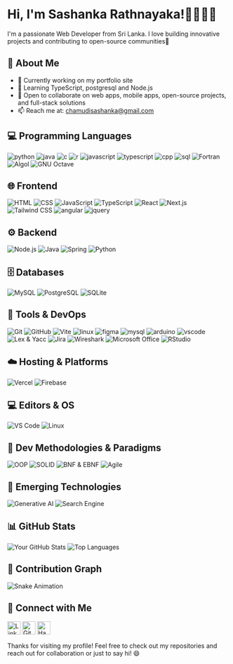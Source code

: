   # Hi, I'm Sashanka Rathnayaka!👋🏻👩🏻
 
I'm a passionate Web Developer from Sri Lanka. I love building innovative projects and contributing to open-source communities🚀

## 🌟 About Me
- 🔭 Currently working on my portfolio site 
- 🌱 Learning TypeScript, postgresql and Node.js
- 👯 Open to collaborate on web apps, mobile apps, open-source projects, and full-stack solutions
- 📫 Reach me at: chamudisashanka@gmail.com
 
## 💻 Programming Languages
![python](https://skillicons.dev/icons?i=python)
![java](https://skillicons.dev/icons?i=java)
![c](https://skillicons.dev/icons?i=c)
![r](https://skillicons.dev/icons?i=r)
![javascript](https://skillicons.dev/icons?i=javascript)
![typescript](https://skillicons.dev/icons?i=ts)
![cpp](https://skillicons.dev/icons?i=cpp)
![sql](https://skillicons.dev/icons?i=mysql)
![Fortran](https://img.shields.io/badge/Fortran-734F96?style=for-the-badge&logo=fortran&logoColor=white)
![Algol](https://img.shields.io/badge/Algol-004880?style=for-the-badge)
![GNU Octave](https://img.shields.io/badge/GNU%20Octave-0790C0?style=for-the-badge&logo=gnu&logoColor=white)


## 🌐 Frontend
![HTML](https://skillicons.dev/icons?i=html)
![CSS](https://skillicons.dev/icons?i=css)
![JavaScript](https://skillicons.dev/icons?i=js)
![TypeScript](https://skillicons.dev/icons?i=ts)
![React](https://skillicons.dev/icons?i=react)
![Next.js](https://skillicons.dev/icons?i=nextjs)
![Tailwind CSS](https://skillicons.dev/icons?i=tailwind)
![angular](https://skillicons.dev/icons?i=angular)
![jquery](https://skillicons.dev/icons?i=jquery)

## ⚙️ Backend
![Node.js](https://skillicons.dev/icons?i=nodejs)
![Java](https://skillicons.dev/icons?i=java)
![Spring](https://skillicons.dev/icons?i=spring)
![Python](https://skillicons.dev/icons?i=python)

## 🗄️ Databases
![MySQL](https://skillicons.dev/icons?i=mysql)
![PostgreSQL](https://skillicons.dev/icons?i=postgres)
![SQLite](https://skillicons.dev/icons?i=sqlite)

## 🧰 Tools & DevOps
![Git](https://skillicons.dev/icons?i=git)
![GitHub](https://skillicons.dev/icons?i=github)
![Vite](https://skillicons.dev/icons?i=vite)
![linux](https://skillicons.dev/icons?i=linux)
![figma](https://skillicons.dev/icons?i=figma)
![mysql](https://skillicons.dev/icons?i=mysql)
![arduino](https://skillicons.dev/icons?i=arduino)
![vscode](https://skillicons.dev/icons?i=vscode)
![Lex & Yacc](https://img.shields.io/badge/Lex%20%26%20Yacc-00599C?style=flat-square&logo=c&logoColor=white)
![Jira](https://img.shields.io/badge/Jira-0052CC?style=flat-square&logo=jira&logoColor=white)
![Wireshark](https://img.shields.io/badge/Wireshark-1679A7?style=flat-square&logo=wireshark&logoColor=white)
![Microsoft Office](https://img.shields.io/badge/Microsoft%20Office-D83B01?style=flat-square&logo=microsoftoffice&logoColor=white)
![RStudio](https://img.shields.io/badge/RStudio-75AADB?style=flat-square&logo=rstudio&logoColor=white)

## ☁️ Hosting & Platforms
![Vercel](https://skillicons.dev/icons?i=vercel)
![Firebase](https://skillicons.dev/icons?i=firebase)

## 💻 Editors & OS
![VS Code](https://skillicons.dev/icons?i=vscode)
![Linux](https://skillicons.dev/icons?i=linux)

## 🧮 Dev Methodologies & Paradigms
![OOP](https://img.shields.io/badge/OOP-Principle-7E57C2?style=flat-square)
![SOLID](https://img.shields.io/badge/SOLID%20Principles-Design-0288D1?style=flat-square)
![BNF & EBNF](https://img.shields.io/badge/BNF%20%26%20EBNF-Formal%20Grammar-43A047?style=flat-square)
![Agile](https://img.shields.io/badge/Agile-Methodology-F57C00?style=flat-square)

## 🤖 Emerging Technologies
![Generative AI](https://img.shields.io/badge/Generative%20AI-🤖-blue?style=flat-square)
![Search Engine](https://img.shields.io/badge/Search%20Engine-🔍-orange?style=flat-square)


## 📊 GitHub Stats
![Your GitHub Stats](https://github-readme-stats.vercel.app/api?username=Sashanka123&theme=radical&show_icons=true&hide_border=true&count_private=true)
![Top Languages](https://github-readme-stats.vercel.app/api/top-langs/?username=Sashanka123&theme=radical&layout=compact)

## 🐍 Contribution Graph
![Snake Animation](https://raw.githubusercontent.com/Sashanka123/Sashanka123/output/snake.svg)

## 📱 Connect with Me
[<img src="https://cdn.jsdelivr.net/gh/devicons/devicon/icons/linkedin/linkedin-original.svg" height="30" alt="LinkedIn"/>](https://www.linkedin.com/in/sashanka-rathnayaka-5761ab267/)
[<img src="https://cdn.jsdelivr.net/gh/devicons/devicon/icons/github/github-original.svg" height="30" alt="GitHub"/>](https://github.com/IT23231528chamudi)
[<img src="https://cdn.worldvectorlogo.com/logos/hackerrank.svg" height="30" alt="HackerRank"/>](https://www.hackerrank.com/profile/chamudisashanka1)

Thanks for visiting my profile! Feel free to check out my repositories and reach out for collaboration or just to say hi! 😄
